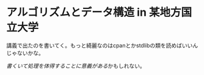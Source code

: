 アルゴリズムとデータ構造 in 某地方国立大学
=========================================


講義で出たのを書いてく。もっと綺麗なのはcpanとかstdlibの類を読めばいいんじゃないかな。


*書くいて処理を体得することに意義がある*かもしれない。

